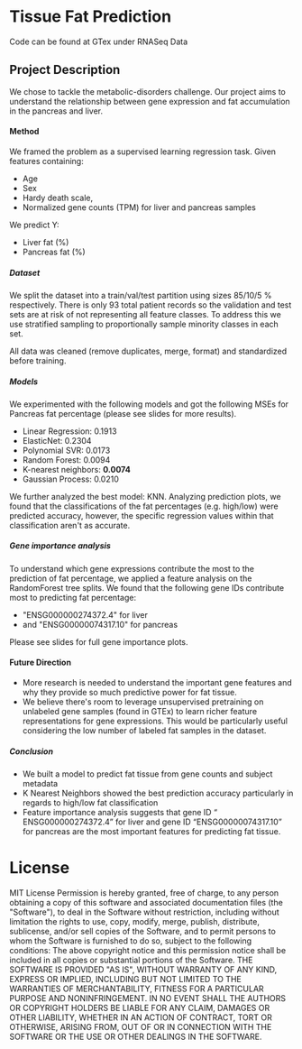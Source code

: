 # Tissue Fat Prediction

Code can be found at GTex under RNASeq Data

## Project Description
We chose to tackle the metabolic-disorders challenge.  Our project aims to understand the relationship between gene expression and fat accumulation in the pancreas and liver.

#### Method
We framed the problem as a supervised learning regression task. Given features
containing: 
* Age
* Sex
* Hardy death scale,
* Normalized gene counts (TPM) for liver and pancreas samples

We predict Y: 
* Liver fat (%)
* Pancreas fat (%)

##### Dataset
We split the dataset into a train/val/test partition using sizes 85/10/5 % respectively. There is only 93 total patient records so the validation and test sets are at risk of not representing all feature classes. To address this we use stratified sampling to proportionally sample minority classes in each set.

All data was cleaned (remove duplicates, merge, format) and standardized before training. 

##### Models
We experimented with the following models and got the following MSEs for Pancreas fat percentage (please see slides for more results).
* Linear Regression: 0.1913
* ElasticNet: 0.2304
* Polynomial SVR: 0.0173
* Random Forest: 0.0094
* K-nearest neighbors: **0.0074**
* Gaussian Process: 0.0210

We further analyzed the best model: KNN. Analyzing prediction plots, we found that the classifications of the fat percentages (e.g. high/low) were predicted accuracy, however, the specific regression values within that classification aren't as accurate.

##### Gene importance analysis
To understand which gene expressions contribute the most to the prediction of fat percentage, we applied a feature analysis on the RandomForest tree splits. We found that the following gene IDs contribute most to predicting fat percentage:
* "ENSG000000274372.4"  for liver
* and "ENSG00000074317.10" for pancreas

Please see slides for full gene importance plots. 

#### Future Direction
* More research is needed to understand the important gene features and why they provide so much predictive power for fat tissue.
* We believe there's room to leverage unsupervised pretraining on unlabeled gene samples (found in GTEx) to learn richer feature representations for gene expressions. This would be particularly useful considering the low number of labeled fat samples in the dataset.

##### Conclusion
* We built a model to predict fat tissue from gene counts and subject metadata
* K Nearest Neighbors showed the best prediction accuracy particularly in
regards to high/low fat classification
* Feature importance analysis suggests that gene ID “ ENSG000000274372.4”
for liver and gene ID “ENSG00000074317.10” for pancreas are the most
important features for predicting fat tissue. 


# License
MIT License
Permission is hereby granted, free of charge, to any person obtaining a copy of this software and associated documentation files (the "Software"), to deal in the Software without restriction, including without limitation the rights to use, copy, modify, merge, publish, distribute, sublicense, and/or sell copies of the Software, and to permit persons to whom the Software is furnished to do so, subject to the following conditions: The above copyright notice and this permission notice shall be included in all copies or substantial portions of the Software. THE SOFTWARE IS PROVIDED "AS IS", WITHOUT WARRANTY OF ANY KIND, EXPRESS OR IMPLIED, INCLUDING BUT NOT LIMITED TO THE WARRANTIES OF MERCHANTABILITY, FITNESS FOR A PARTICULAR PURPOSE AND NONINFRINGEMENT. IN NO EVENT SHALL THE AUTHORS OR COPYRIGHT HOLDERS BE LIABLE FOR ANY CLAIM, DAMAGES OR OTHER LIABILITY, WHETHER IN AN ACTION OF CONTRACT, TORT OR OTHERWISE, ARISING FROM, OUT OF OR IN CONNECTION WITH THE SOFTWARE OR THE USE OR OTHER DEALINGS IN THE SOFTWARE.